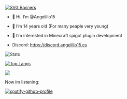 [![SVG Banners](https://svg-banners.vercel.app/api?type=origin&text1=Angelillo15&text2=Java%20developer&width=800&height=400)](https://github.com/Akshay090/svg-banners)

- 👋 Hi, I’m @Angelillo15
- 🥔 I’m 14 years old (For many peaple very young)
- 👀 I’m interested in Minecraft spigot plugin development

- Discord: https://discord.angelillo15.es

![Stats](https://github-profile-summary-cards.vercel.app/api/cards/profile-details?username=Angelillo15&theme=radical&hide_border=true)

[![Top Langs](https://github-readme-stats.vercel.app/api/top-langs/?username=Angelillo15&layout=compact&theme=nightowl)](https://angelillo15.es)

![](https://komarev.com/ghpvc/?username=Angelillo15&color=blueviolet)


Now im listening:

[![spotify-github-profile](https://spotify-github-profile.vercel.app/api/view?uid=angelmg5555&cover_image=true&theme=default&bar_color=53b14f&bar_color_cover=false)](https://spotify-github-profile.vercel.app/api/view?uid=angelmg5555&redirect=true)


<!---
Angelillo15/Angelillo15 is a ✨ special ✨ repository because its `README.md` (this file) appears on your GitHub profile.
You can click the Preview link to take a look at your changes.
--->
